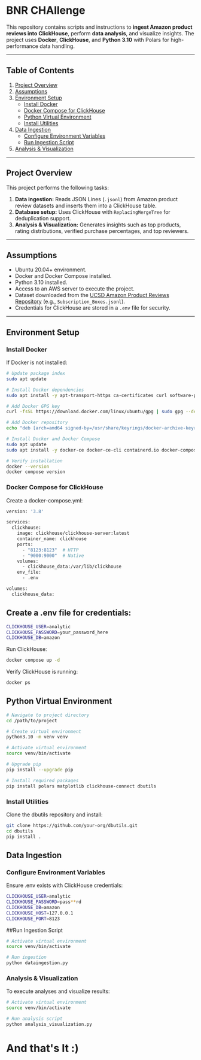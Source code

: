 # BNR CHAllenge

This repository contains scripts and instructions to **ingest Amazon product reviews into ClickHouse**, perform **data analysis**, and visualize insights. The project uses **Docker**, **ClickHouse**, and **Python 3.10** with Polars for high-performance data handling.

---

## Table of Contents

1. [Project Overview](#project-overview)  
2. [Assumptions](#assumptions)  
3. [Environment Setup](#environment-setup)  
    - [Install Docker](#install-docker)  
    - [Docker Compose for ClickHouse](#docker-compose-for-clickhouse)  
    - [Python Virtual Environment](#python-virtual-environment)  
    - [Install Utilities](#install-utilities)  
4. [Data Ingestion](#data-ingestion)  
    - [Configure Environment Variables](#configure-environment-variables)  
    - [Run Ingestion Script](#run-ingestion-script)  
5. [Analysis & Visualization](#analysis--visualization)  

---

## Project Overview

This project performs the following tasks:

1. **Data ingestion:** Reads JSON Lines (`.jsonl`) from Amazon product review datasets and inserts them into a ClickHouse table.  
2. **Database setup:** Uses ClickHouse with `ReplacingMergeTree` for deduplication support.  
3. **Analysis & Visualization:** Generates insights such as top products, rating distributions, verified purchase percentages, and top reviewers.  

---

## Assumptions

- Ubuntu 20.04+ environment.  
- Docker and Docker Compose installed.  
- Python 3.10 installed.  
- Access to an AWS server to execute the project.  
- Dataset downloaded from the [UCSD Amazon Product Reviews Repository](https://nijianmo.github.io/amazon/index.html) (e.g., `Subscription_Boxes.jsonl`).  
- Credentials for ClickHouse are stored in a `.env` file for security.  

---

## Environment Setup

### Install Docker

If Docker is not installed:

```bash
# Update package index
sudo apt update

# Install Docker dependencies
sudo apt install -y apt-transport-https ca-certificates curl software-properties-common

# Add Docker GPG key
curl -fsSL https://download.docker.com/linux/ubuntu/gpg | sudo gpg --dearmor -o /usr/share/keyrings/docker-archive-keyring.gpg

# Add Docker repository
echo "deb [arch=amd64 signed-by=/usr/share/keyrings/docker-archive-keyring.gpg] https://download.docker.com/linux/ubuntu $(lsb_release -cs) stable" | sudo tee /etc/apt/sources.list.d/docker.list > /dev/null

# Install Docker and Docker Compose
sudo apt update
sudo apt install -y docker-ce docker-ce-cli containerd.io docker-compose-plugin

# Verify installation
docker --version
docker compose version
```
### Docker Compose for ClickHouse

Create a docker-compose.yml:
```bash
version: '3.8'

services:
  clickhouse:
    image: clickhouse/clickhouse-server:latest
    container_name: clickhouse
    ports:
      - "8123:8123"  # HTTP
      - "9000:9000"  # Native
    volumes:
      - clickhouse_data:/var/lib/clickhouse
    env_file:
      - .env

volumes:
  clickhouse_data:
```
## Create a .env file for credentials:

```bash
CLICKHOUSE_USER=analytic
CLICKHOUSE_PASSWORD=your_password_here
CLICKHOUSE_DB=amazon
```
Run ClickHouse:
```bash
docker compose up -d
```
Verify ClickHouse is running:
```bash
docker ps
```

## Python Virtual Environment

```bash
# Navigate to project directory
cd /path/to/project

# Create virtual environment
python3.10 -m venv venv

# Activate virtual environment
source venv/bin/activate

# Upgrade pip
pip install --upgrade pip

# Install required packages
pip install polars matplotlib clickhouse-connect dbutils
```

### Install Utilities

Clone the dbutils repository and install:

```bash
git clone https://github.com/your-org/dbutils.git
cd dbutils
pip install .
```

## Data Ingestion

### Configure Environment Variables

Ensure .env exists with ClickHouse credentials:

```bash
CLICKHOUSE_USER=analytic
CLICKHOUSE_PASSWORD=pass**rd
CLICKHOUSE_DB=amazon
CLICKHOUSE_HOST=127.0.0.1
CLICKHOUSE_PORT=8123
```

##Run Ingestion Script

```bash
# Activate virtual environment
source venv/bin/activate

# Run ingestion
python dataingestion.py
```

### Analysis & Visualization

To execute analyses and visualize results:

```bash
# Activate virtual environment
source venv/bin/activate

# Run analysis script
python analysis_visualization.py
```

# And that's It :)








